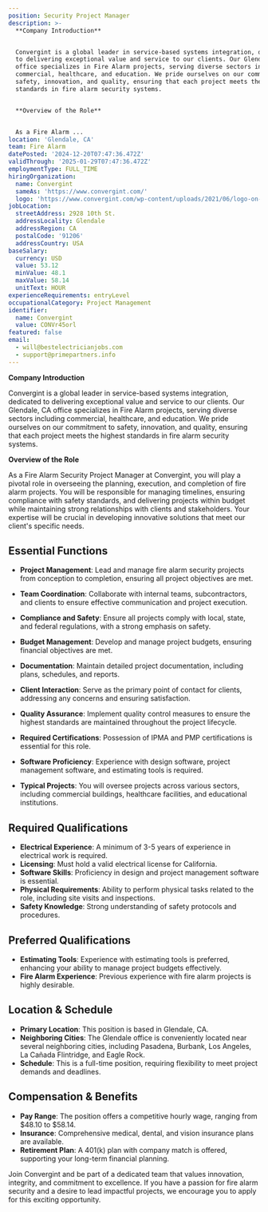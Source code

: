 ```yaml
---
position: Security Project Manager
description: >-
  **Company Introduction**


  Convergint is a global leader in service-based systems integration, dedicated
  to delivering exceptional value and service to our clients. Our Glendale, CA
  office specializes in Fire Alarm projects, serving diverse sectors including
  commercial, healthcare, and education. We pride ourselves on our commitment to
  safety, innovation, and quality, ensuring that each project meets the highest
  standards in fire alarm security systems.


  **Overview of the Role**


  As a Fire Alarm ...
location: 'Glendale, CA'
team: Fire Alarm
datePosted: '2024-12-20T07:47:36.472Z'
validThrough: '2025-01-29T07:47:36.472Z'
employmentType: FULL_TIME
hiringOrganization:
  name: Convergint
  sameAs: 'https://www.convergint.com/'
  logo: 'https://www.convergint.com/wp-content/uploads/2021/06/logo-on-dark-blue.png'
jobLocation:
  streetAddress: 2928 10th St.
  addressLocality: Glendale
  addressRegion: CA
  postalCode: '91206'
  addressCountry: USA
baseSalary:
  currency: USD
  value: 53.12
  minValue: 48.1
  maxValue: 58.14
  unitText: HOUR
experienceRequirements: entryLevel
occupationalCategory: Project Management
identifier:
  name: Convergint
  value: CONVr45orl
featured: false
email:
  - will@bestelectricianjobs.com
  - support@primepartners.info
---
```




**Company Introduction**

Convergint is a global leader in service-based systems integration, dedicated to delivering exceptional value and service to our clients. Our Glendale, CA office specializes in Fire Alarm projects, serving diverse sectors including commercial, healthcare, and education. We pride ourselves on our commitment to safety, innovation, and quality, ensuring that each project meets the highest standards in fire alarm security systems.

**Overview of the Role**

As a Fire Alarm Security Project Manager at Convergint, you will play a pivotal role in overseeing the planning, execution, and completion of fire alarm projects. You will be responsible for managing timelines, ensuring compliance with safety standards, and delivering projects within budget while maintaining strong relationships with clients and stakeholders. Your expertise will be crucial in developing innovative solutions that meet our client's specific needs.

## Essential Functions

- **Project Management**: Lead and manage fire alarm security projects from conception to completion, ensuring all project objectives are met.
- **Team Coordination**: Collaborate with internal teams, subcontractors, and clients to ensure effective communication and project execution.
- **Compliance and Safety**: Ensure all projects comply with local, state, and federal regulations, with a strong emphasis on safety.
- **Budget Management**: Develop and manage project budgets, ensuring financial objectives are met.
- **Documentation**: Maintain detailed project documentation, including plans, schedules, and reports.
- **Client Interaction**: Serve as the primary point of contact for clients, addressing any concerns and ensuring satisfaction.
- **Quality Assurance**: Implement quality control measures to ensure the highest standards are maintained throughout the project lifecycle.

- **Required Certifications**: Possession of IPMA and PMP certifications is essential for this role.
- **Software Proficiency**: Experience with design software, project management software, and estimating tools is required.
- **Typical Projects**: You will oversee projects across various sectors, including commercial buildings, healthcare facilities, and educational institutions.

## Required Qualifications

- **Electrical Experience**: A minimum of 3-5 years of experience in electrical work is required.
- **Licensing**: Must hold a valid electrical license for California.
- **Software Skills**: Proficiency in design and project management software is essential.
- **Physical Requirements**: Ability to perform physical tasks related to the role, including site visits and inspections.
- **Safety Knowledge**: Strong understanding of safety protocols and procedures.

## Preferred Qualifications

- **Estimating Tools**: Experience with estimating tools is preferred, enhancing your ability to manage project budgets effectively.
- **Fire Alarm Experience**: Previous experience with fire alarm projects is highly desirable.

## Location & Schedule

- **Primary Location**: This position is based in Glendale, CA.
- **Neighboring Cities**: The Glendale office is conveniently located near several neighboring cities, including Pasadena, Burbank, Los Angeles, La Cañada Flintridge, and Eagle Rock.
- **Schedule**: This is a full-time position, requiring flexibility to meet project demands and deadlines.

## Compensation & Benefits

- **Pay Range**: The position offers a competitive hourly wage, ranging from $48.10 to $58.14.
- **Insurance**: Comprehensive medical, dental, and vision insurance plans are available.
- **Retirement Plan**: A 401(k) plan with company match is offered, supporting your long-term financial planning.

Join Convergint and be part of a dedicated team that values innovation, integrity, and commitment to excellence. If you have a passion for fire alarm security and a desire to lead impactful projects, we encourage you to apply for this exciting opportunity.